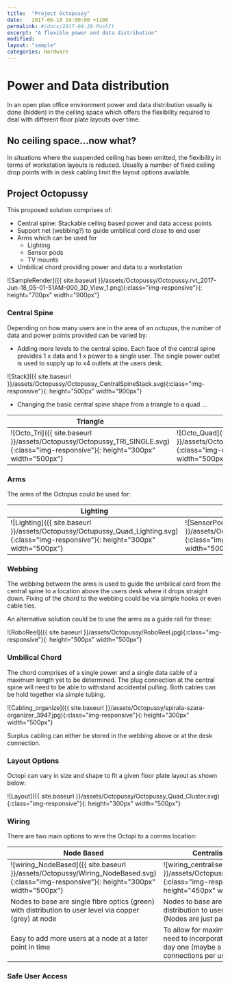 ```yaml
---
title:  "Project Octopussy"
date:   2017-06-18 19:00:00 +1100
permalink: #/docs/2017-04-28-PushIt
excerpt: "A flexible power and data distribution"
modified:
layout: "sample"
categories: Hardware
---
```


# Power and Data distribution

In an open plan office environment power and data distribution usually is done (hidden) in the ceiling space which offers the flexibility required to deal with different floor plate layouts over time.

## No ceiling space...now what?

In situations where the suspended ceiling has been omitted, the flexibility in terms of workstation layouts is reduced. Usually a number of fixed ceiling drop points with in desk cabling limit the layout options available.

## Project Octopussy

This proposed solution comprises of:

* Central spine: Stackable ceiling based power and data access points
* Support net (webbing?) to guide umbilical cord close to end user
* Arms which can be used for
    * Lighting
    * Sensor pods
    * TV mounts
* Umbilical chord providing power and data to a workstation

![SampleRender]({{ site.baseurl }}/assets/Octopussy/Octopussy.rvt_2017-Jun-18_05-01-51AM-000_3D_View_1.png){:class="img-responsive"}{: height="700px" width="900px"}

### Central Spine

Depending on how many users are in the area of an octupus, the number of data and power points provided can be varied by:

* Adding more levels to the central spine. Each face of the central spine provides 1 x data and 1 x power to a single user. The single power outlet is used to supply up to x4 outlets at the users desk.

![Stack]({{ site.baseurl }}/assets/Octopussy/Octopussy_CentralSpineStack.svg){:class="img-responsive"}{: height="500px" width="900px"}

* Changing the basic central spine shape from a triangle to a quad ...

| Triangle | Square |
|----|-----|
| ![Octo_Tri]({{ site.baseurl }}/assets/Octopussy/Octopussy_TRI_SINGLE.svg){:class="img-responsive"}{: height="300px" width="500px"} | ![Octo_Quad]({{ site.baseurl }}/assets/Octopussy/OCTOPUSSY_QUAD_SINGLE.svg){:class="img-responsive"}{: height="300px" width="500px"} |

### Arms

The arms of the Octopus could be used for:

| Lighting | Sensors | Monitor |
|---------|-------|--------|
| ![Lighting]({{ site.baseurl }}/assets/Octopussy/Octupussy_Quad_Lighting.svg){:class="img-responsive"}{: height="300px" width="500px"} | ![SensorPods]({{ site.baseurl }}/assets/Octopussy/Octupussy_Quad_SensorPods.svg){:class="img-responsive"}{: height="300px" width="500px"} | ![TV]({{ site.baseurl }}/assets/Octopussy/FLATPNLCEIL.jpg){:class="img-responsive"}{: height="200px" width="500px"} |

### Webbing

The webbing between the arms is used to guide the umbilical cord from the central spine to a location above the users desk where it drops straight down. Fixing of the chord to the webbing could be via simple hooks or even cable ties.

An alternative solution could be to use the arms as a guide rail for these:

![RoboReel]({{ site.baseurl }}/assets/Octopussy/RoboReel.jpg){:class="img-responsive"}{: height="500px" width="500px"}

### Umbilical Chord

The chord comprises of a single power and a single data cable of a maximum length yet to be determined. The plug connection at the central spine will need to be able to withstand accidental pulling. Both cables can be hold together via simple tubing.

![Cabling_organize]({{ site.baseurl }}/assets/Octopussy/spirala-szara-organizer_3947.jpg){:class="img-responsive"}{: height="300px" width="500px"}

Surplus cabling can either be stored in the webbing above or at the desk connection.

### Layout Options

Octopi can vary in size and shape to fit a given floor plate layout as shown below:

![Layout]({{ site.baseurl }}/assets/Octopussy/Octopussy_Quad_Cluster.svg){:class="img-responsive"}{: height="300px" width="500px"} 

### Wiring

There are two main options to wire the Octopi to a comms location:

| Node Based | Centralised on Floor plate |
|-----------|-------------------------|
| ![wiring_NodeBased]({{ site.baseurl }}/assets/Octopussy/Wiring_NodeBased.svg){:class="img-responsive"}{: height="300px" width="500px"} | ![wiring_centralised]({{ site.baseurl }}/assets/Octopussy/Wiring_Centralised.svg){:class="img-responsive"}{: height="450px" width="650px"} |
| Nodes to base are single fibre optics (green) with distribution to user level via copper (grey) at node | Nodes to base are copper cable (grey) with distribution to user level at central location (Nodes are just pass through points) |
| Easy to add more users at a node at a later point in time | To allow for maximum flexibility nodes will need to incorporate future user numbers at day one (maybe a factor of 1.5 or 1.75 connections per user) |

### Safe User Access
